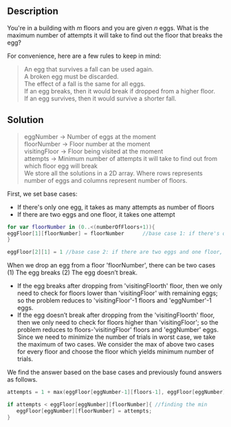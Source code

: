 ## Description  
You're in a building with *m* floors and you are given *n* eggs. What is the maximum number of attempts it will take to find out the floor that breaks the egg?

For convenience, here are a few rules to keep in mind:  

>   An egg that survives a fall can be used again.  
>   A broken egg must be discarded.  
>   The effect of a fall is the same for all eggs.  
>   If an egg breaks, then it would break if dropped from a higher floor.  
>  If an egg survives, then it would survive a shorter fall.  
## Solution  
> eggNumber -> Number of eggs at the moment  
> floorNumber -> Floor number at the moment  
> visitingFloor -> Floor being visited at the moment  
> attempts -> Minimum number of attempts it will take to find out from which floor egg will break  
> We store all the solutions in a 2D array. Where rows represents number of eggs and columns represent number of floors.

First, we set base cases:

- If there's only one egg, it takes as many attempts as number of floors  
- If there are two eggs and one floor, it takes one attempt    
```swift
for var floorNumber in (0..<(numberOfFloors+1)){
eggFloor[1][floorNumber] = floorNumber      //base case 1: if there's only one egg, it takes 'numberOfFloors' attempts
}

eggFloor[2][1] = 1 //base case 2: if there are two eggs and one floor, it takes one attempt  
```
When we drop an egg from a floor 'floorNumber', there can be two cases (1) The egg breaks (2) The egg doesn’t break.

- If the egg breaks after dropping from 'visitingFloorth' floor, then we only need to check for floors lower than 'visitingFloor' with remaining eggs; so the problem reduces to 'visitingFloor'-1 floors and 'eggNumber'-1 eggs.  
- If the egg doesn’t break after dropping from the 'visitingFloorth' floor, then we only need to check for floors higher than 'visitingFloor'; so the problem reduces to floors-'visitingFloor' floors and 'eggNumber' eggs.  
Since we need to minimize the number of trials in worst case, we take the maximum of two cases. We consider the max of above two cases for every floor and choose the floor which yields minimum number of trials.  
  
We find the answer based on the base cases and previously found answers as follows.  
 ``` swift
attempts = 1 + max(eggFloor[eggNumber-1][floors-1], eggFloor[eggNumber][floorNumber-floors])//we add one taking into account the attempt we're taking at the moment

if attempts < eggFloor[eggNumber][floorNumber]{ //finding the min
    eggFloor[eggNumber][floorNumber] = attempts;
}
```
